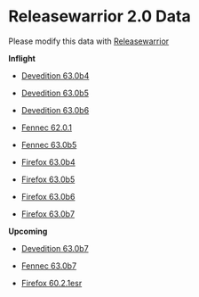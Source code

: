 

Releasewarrior 2.0 Data
=======================

Please modify this data with [Releasewarrior](https://github.com/mozilla-releng/releasewarrior-2.0)

**Inflight**

* [Devedition 63.0b4](/inflight/devedition/devedition-devedition-63.0b4.md)

* [Devedition 63.0b5](/inflight/devedition/devedition-devedition-63.0b5.md)

* [Devedition 63.0b6](/inflight/devedition/devedition-devedition-63.0b6.md)

* [Fennec 62.0.1](/inflight/fennec/fennec-release-62.0.1.md)

* [Fennec 63.0b5](/inflight/fennec/fennec-beta-63.0b5.md)

* [Firefox 63.0b4](/inflight/firefox/firefox-beta-63.0b4.md)

* [Firefox 63.0b5](/inflight/firefox/firefox-beta-63.0b5.md)

* [Firefox 63.0b6](/inflight/firefox/firefox-beta-63.0b6.md)

* [Firefox 63.0b7](/inflight/firefox/firefox-beta-63.0b7.md)

**Upcoming**

* [Devedition 63.0b7](/upcoming/devedition/devedition-devedition-63.0b7.md)

* [Fennec 63.0b7](/upcoming/fennec/fennec-beta-63.0b7.md)

* [Firefox 60.2.1esr](/upcoming/firefox/firefox-esr60-60.2.1esr.md)

